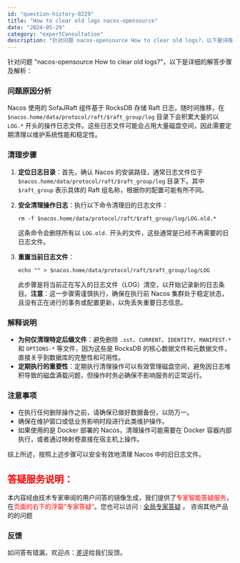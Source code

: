 ```yaml
---
id: "question-history-8229"
title: "How to clear old logs nacos-opensource"
date: "2024-05-29"
category: "expertConsultation"
description: "针对问题 nacos-opensource How to clear old logs?，以下是详细的解答步骤及解析：### 问题原因分析Nacos 使用的 SofaJRaft 组件基于 RocksDB 存储 Raft 日志，随时间推移，在 `$nacos.home/data/protocol/ra"
---
```


针对问题 "nacos-opensource How to clear old logs?"，以下是详细的解答步骤及解析：

### 问题原因分析
Nacos 使用的 SofaJRaft 组件基于 RocksDB 存储 Raft 日志，随时间推移，在 `$nacos.home/data/protocol/raft/$raft_group/log` 目录下会积累大量的以 `LOG.*` 开头的操作日志文件。这些日志文件可能会占用大量磁盘空间，因此需要定期清理以维护系统性能和稳定性。

### 清理步骤
1. **定位日志目录**：首先，确认 Nacos 的安装路径，通常日志文件位于 `$nacos.home/data/protocol/raft/$raft_group/log` 目录下。其中 `$raft_group` 表示具体的 Raft 组名称，根据你的配置可能有所不同。

2. **安全清理操作日志**：执行以下命令清理旧的日志文件：
   ```shell
   rm -f $nacos.home/data/protocol/raft/$raft_group/log/LOG.old.*
   ```
   这条命令会删除所有以 `LOG.old.` 开头的文件，这些通常是已经不再需要的旧日志文件。

3. **重置当前日志文件**：
   ```shell
   echo "" > $nacos.home/data/protocol/raft/$raft_group/log/LOG
   ```
   此步骤是将当前正在写入的日志文件（LOG）清空，以开始记录新的日志条目。**注意**：这一步骤需谨慎执行，确保在执行前 Nacos 集群处于稳定状态，且没有正在进行的事务或配置更新，以免丢失重要日志信息。

### 解释说明
- **为何仅清理特定后缀文件**：避免删除 `.sst`、`CURRENT`、`IDENTITY`、`MANIFEST-*` 和 `OPTIONS-*` 等文件，因为这些是 RocksDB 的核心数据文件和元数据文件，直接关乎到数据库的完整性和可用性。
- **定期执行的重要性**：定期执行清理操作可以有效管理磁盘空间，避免因日志堆积导致的磁盘满载问题，但操作时务必确保不影响服务的正常运行。

### 注意事项
- 在执行任何删除操作之前，请确保已做好数据备份，以防万一。
- 确保在维护窗口或低业务影响时段进行此类维护操作。
- 如果使用的是 Docker 部署的 Nacos，清理操作可能需要在 Docker 容器内部执行，或者通过映射卷直接在宿主机上操作。

综上所述，按照上述步骤可以安全有效地清理 Nacos 中的旧日志文件。
## <font color="#FF0000">答疑服务说明：</font> 

本内容经由技术专家审阅的用户问答的镜像生成，我们提供了<font color="#FF0000">专家智能答疑服务</font>，在<font color="#FF0000">页面的右下的浮窗”专家答疑“</font>。您也可以访问 : [全局专家答疑](https://opensource.alibaba.com/chatBot) 。 咨询其他产品的的问题

### 反馈
如问答有错漏，欢迎点：[差评](https://ai.nacos.io/user/feedbackByEnhancerGradePOJOID?enhancerGradePOJOId=14744)给我们反馈。
